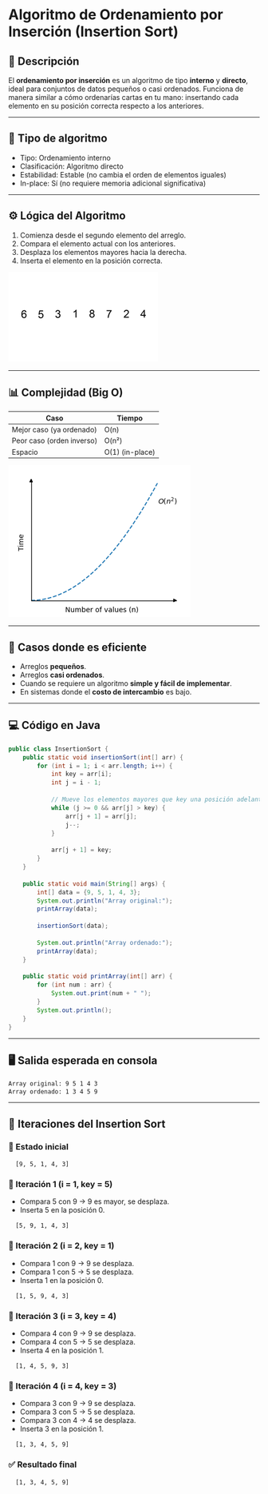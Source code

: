 # Algoritmo de Ordenamiento por Inserción (Insertion Sort)

## 📌 Descripción

El **ordenamiento por inserción** es un algoritmo de tipo **interno** y **directo**, ideal para conjuntos de datos pequeños o casi ordenados. Funciona de manera similar a cómo ordenarías cartas en tu mano: insertando cada elemento en su posición correcta respecto a los anteriores.

---

## 🧩 Tipo de algoritmo

- Tipo: Ordenamiento interno
- Clasificación: Algoritmo directo
- Estabilidad: Estable (no cambia el orden de elementos iguales)
- In-place: Sí (no requiere memoria adicional significativa)

---

## ⚙️ Lógica del Algoritmo

1. Comienza desde el segundo elemento del arreglo.
2. Compara el elemento actual con los anteriores.
3. Desplaza los elementos mayores hacia la derecha.
4. Inserta el elemento en la posición correcta.

![ ](../assets/insertion-sort-example.gif)

---

## 📊 Complejidad (Big O)

| Caso | Tiempo |
|------|--------|
| Mejor caso (ya ordenado) | O(n) |
| Peor caso (orden inverso) | O(n²) |
| Espacio | O(1) (in-place) |

![ ](../assets/On2.png)

---

## 🧪 Casos donde es eficiente

- Arreglos **pequeños**.
- Arreglos **casi ordenados**.
- Cuando se requiere un algoritmo **simple y fácil de implementar**.
- En sistemas donde el **costo de intercambio** es bajo.

---

## 💻 Código en Java

```java
public class InsertionSort {
    public static void insertionSort(int[] arr) {
        for (int i = 1; i < arr.length; i++) {
            int key = arr[i];
            int j = i - 1;

            // Mueve los elementos mayores que key una posición adelante
            while (j >= 0 && arr[j] > key) {
                arr[j + 1] = arr[j];
                j--;
            }

            arr[j + 1] = key;
        }
    }

    public static void main(String[] args) {
        int[] data = {9, 5, 1, 4, 3};
        System.out.println("Array original:");
        printArray(data);

        insertionSort(data);

        System.out.println("Array ordenado:");
        printArray(data);
    }

    public static void printArray(int[] arr) {
        for (int num : arr) {
            System.out.print(num + " ");
        }
        System.out.println();
    }
}
```

---

## 🖥️ Salida esperada en consola

``` shell
Array original: 9 5 1 4 3 
Array ordenado: 1 3 4 5 9 
```

---

## 🔄 Iteraciones del Insertion Sort

### 🔹 Estado inicial

```shell
  [9, 5, 1, 4, 3]
```

### 🔁 Iteración 1 (i = 1, key = 5)

- Compara 5 con 9 → 9 es mayor, se desplaza.
- Inserta 5 en la posición 0.

```shell
  [5, 9, 1, 4, 3]
```

### 🔁 Iteración 2 (i = 2, key = 1)

- Compara 1 con 9 → 9 se desplaza.
- Compara 1 con 5 → 5 se desplaza.
- Inserta 1 en la posición 0.

```shell
  [1, 5, 9, 4, 3]
```

### 🔁 Iteración 3 (i = 3, key = 4)

- Compara 4 con 9 → 9 se desplaza.
- Compara 4 con 5 → 5 se desplaza.
- Inserta 4 en la posición 1.

```shell
  [1, 4, 5, 9, 3]
```

### 🔁 Iteración 4 (i = 4, key = 3)

- Compara 3 con 9 → 9 se desplaza.
- Compara 3 con 5 → 5 se desplaza.
- Compara 3 con 4 → 4 se desplaza.
- Inserta 3 en la posición 1.

```shell
  [1, 3, 4, 5, 9]
```

### ✅ Resultado final

```shell
  [1, 3, 4, 5, 9]
```
